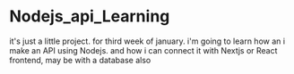 # Nodejs_api_Learning
it's just a little project. for third week of january. i'm going to learn how an i make an API using Nodejs. and how i can connect it with Nextjs or React frontend, may be with a database also
